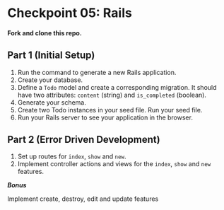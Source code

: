 # Checkpoint 05: Rails

#### Fork and clone this repo.

## Part 1 (Initial Setup)

1. Run the command to generate a new Rails application.
1. Create your database.  
1. Define a `Todo` model and create a corresponding migration. It should have two attributes: `content` (string) and `is_completed` (boolean).
1. Generate your schema.
1. Create two Todo instances in your seed file. Run your seed file.
1. Run your Rails server to see your application in the browser.

## Part 2 (Error Driven Development)

1. Set up routes for `index`, `show` and `new`.
1. Implement controller actions and views for the `index`, `show` and `new` features.


***Bonus***

Implement create, destroy, edit and update features
